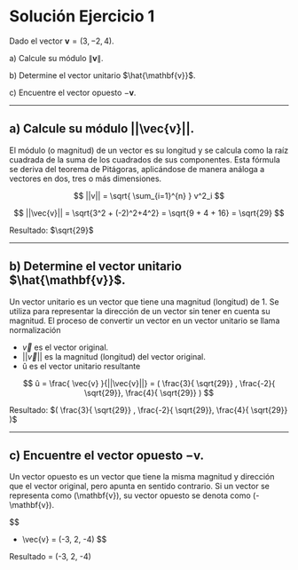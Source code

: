 # Solución Ejercicio 1 

Dado el vector $\mathbf{v} = (3, -2, 4).$

a) Calcule su módulo $\|\mathbf{v}\|$.

b) Determine el vector unitario $\hat{\mathbf{v}}$.

c) Encuentre el vector opuesto $-\mathbf{v}$.

---

## a) Calcule su módulo ||\vec{v}||.

El módulo (o magnitud) de un vector es su longitud y se calcula como la raíz cuadrada de la suma de los cuadrados de sus componentes. Esta fórmula se deriva del teorema de Pitágoras, aplicándose de manera análoga a vectores en dos, tres o más dimensiones.

$$
||v|| = \sqrt{ \sum_{i=1}^{n} } v^2_i
$$

$$
||\vec{v}|| = \sqrt{3^2 + (-2)^2+4^2} = \sqrt{9 + 4 + 16} = \sqrt{29}
$$

Resultado: $\sqrt{29}$

---

## b) Determine el vector unitario $\hat{\mathbf{v}}$.

Un vector unitario es un vector que tiene una magnitud (longitud) de 1. Se utiliza para representar la dirección de un vector sin tener en cuenta su magnitud. El proceso de convertir un vector en un vector unitario se llama normalización

- $\vec{v}$ es el vector original.
- ||$\vec{v}$|| es la magnitud (longitud) del vector original.
- û es el vector unitario resultante

$$
û = \frac{ \vec{v} }{||\vec{v}||} = ( \frac{3}{ \sqrt{29}} , \frac{-2}{ \sqrt{29}}, \frac{4}{ \sqrt{29}} )
$$

Resultado: $( \frac{3}{ \sqrt{29}} , \frac{-2}{ \sqrt{29}}, \frac{4}{ \sqrt{29}} )$

---

## c) Encuentre el vector opuesto $-\mathbf{v}$.

Un vector opuesto es un vector que tiene la misma magnitud y dirección que el vector original, pero apunta en sentido contrario. Si un vector se representa como \(\mathbf{v}\), su vector opuesto se denota como \(-\mathbf{v}\).

$$
- \vec{v} = (-3, 2, -4)
$$

Resultado = (-3, 2, -4)
